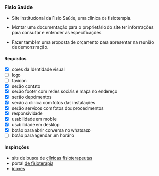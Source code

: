 ### Fisio Saúde

- Site institucional da Fisio Saúde, uma clínica de fisioterapia.

- Montar uma documentação para o proprietário do site ter informações para consultar e entender as especificações. 

- Fazer também uma proposta de orçamento para apresentar na reunião de demonstração.

#### Requisitos

- [x] cores da Identidade visual
- [ ] logo
- [ ] favicon
- [x] seção contato 
- [x] seção footer com redes sociais e mapa no endereço
- [x] seção depoimentos
- [x] seção a clínica com fotos das instalações
- [x] seção serviços com fotos dos procedimentos
- [x] responsividade
- [x] usabilidade em mobile
- [x] usabilidade em desktop
- [x] botão para abrir conversa no whatsapp
- [ ] botão para agendar um horário

#### Inspirações

- site de busca de [clínicas fisioterapeutas](https://buscafisio.com.br/fisio-saude-4)
- portal [de fisioterapia](https://www.loguei.com/segmentos/site-para-fisioterapeuta/)
- [ícones](https://www.flaticon.com/br/)